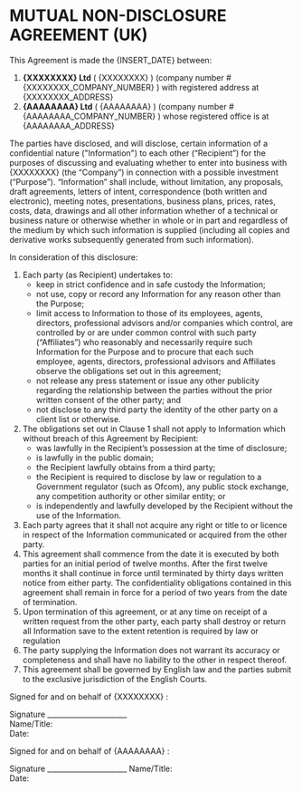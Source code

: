# MUTUAL NON-DISCLOSURE AGREEMENT (UK)
This Agreement is made the {INSERT_DATE} between:

1. **{XXXXXXXX} Ltd** ( {XXXXXXXX} ) (company number #{XXXXXXXX_COMPANY_NUMBER} ) with registered address at {XXXXXXXX_ADDRESS}
2. **{AAAAAAAA} Ltd** ( {AAAAAAAA} ) (company number #{AAAAAAAA_COMPANY_NUMBER} ) whose registered office is at {AAAAAAAA_ADDRESS}

The parties have disclosed, and will disclose, certain information of a confidential nature ("Information") to each other (“Recipient”) for the purposes of discussing and evaluating whether to enter into business with {XXXXXXXX} (the “Company”) in connection with a possible investment (“Purpose”). “Information” shall include, without limitation, any proposals, draft agreements, letters of intent, correspondence (both written and electronic), meeting notes, presentations, business plans, prices, rates, costs, data, drawings and all other information whether of a technical or business nature or otherwise whether in whole or in part and regardless of the medium by which such information is supplied (including all copies and derivative works subsequently generated from such information).  

In consideration of this disclosure:
1. Each party (as Recipient) undertakes to:
	* keep in strict confidence and in safe custody the Information; 
	* not use, copy or record any Information for any reason other than the Purpose; 
	* limit access to Information to those of its employees, agents, directors, professional advisors and/or companies which control, are controlled by or are under common control with such party (“Affiliates”) who reasonably and necessarily require such Information for the Purpose and to procure that each such employee, agents, directors, professional advisors and Affiliates observe the obligations set out in this agreement; 	
	* not release any press statement or issue any other publicity regarding the relationship between the parties without the prior written consent of the other party; and
	* not disclose to any third party the identity of the other party on a client list or otherwise.
1. The obligations set out in Clause 1 shall not apply to Information which without breach of this Agreement by Recipient:
	* was lawfully in the Recipient’s possession at the time of disclosure;
	* is lawfully in the public domain;
	* the Recipient lawfully obtains from a third party;
	* the Recipient is required to disclose by law or regulation to a Government regulator (such as Ofcom), any public stock exchange, any competition authority or other similar entity; or
	* is independently and lawfully developed by the Recipient without the use of the Information.
1. Each party agrees that it shall not acquire any right or title to or licence in respect of the Information communicated or acquired from the other party.
1. This agreement shall commence from the date it is executed by both parties for an initial period of twelve months.  After the first twelve months it shall continue in force until terminated by thirty days written notice from either party.  The confidentiality obligations contained in this agreement shall remain in force for a period of two years from the date of termination.
1. Upon termination of this agreement, or at any time on receipt of a written request from the other party, each party shall destroy or return all Information save to the extent retention is required by law or regulation
1. The party supplying the Information does not warrant its accuracy or completeness and shall have no liability to the other in respect thereof.
1. This agreement shall be governed by English law and the parties submit to the exclusive jurisdiction of the English Courts.

Signed for and on behalf of {XXXXXXXX} :
	 


Signature ______________________	
Name/Title:		
Date:  		


Signed for and on behalf of {AAAAAAAA} : 
	 


Signature ______________________
Name/Title:		
Date:  	
